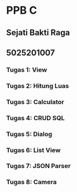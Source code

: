 # PPB C

## Sejati Bakti Raga
## 5025201007

### Tugas 1: View

### Tugas 2: Hitung Luas

### Tugas 3: Calculator

### Tugas 4: CRUD SQL

### Tugas 5: Dialog

### Tugas 6: List View

### Tugas 7: JSON Parser

### Tugas 8: Camera